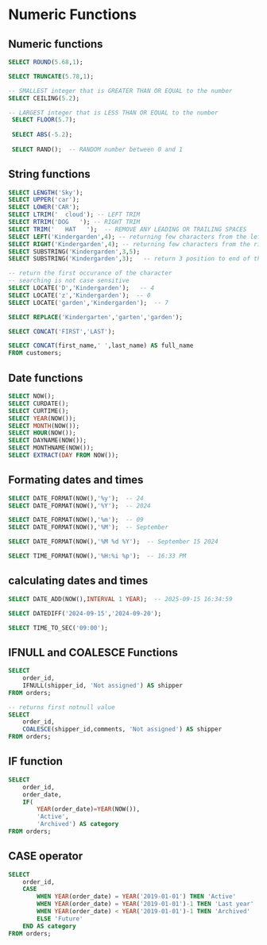 # Numeric Functions


## Numeric functions                              
```sql
SELECT ROUND(5.68,1);

SELECT TRUNCATE(5.78,1);

-- SMALLEST integer that is GREATER THAN OR EQUAL to the number
SELECT CEILING(5.2);

-- LARGEST integer that is LESS THAN OR EQUAL to the number
 SELECT FLOOR(5.7);
 
 SELECT ABS(-5.2);
 
 SELECT RAND();  -- RANDOM number between 0 and 1
 ```

## String functions    
```sql
SELECT LENGTH('Sky');
SELECT UPPER('car');
SELECT LOWER('CAR');
SELECT LTRIM('  cloud'); -- LEFT TRIM
SELECT RTRIM('DOG   '); -- RIGHT TRIM
SELECT TRIM('   HAT   ');  -- REMOVE ANY LEADING OR TRAILING SPACES
SELECT LEFT('Kindergarden',4); -- returning few characters from the left
SELECT RIGHT('Kindergarden',4); -- returning few characters from the right
SELECT SUBSTRING('Kindergarden',3,5); 
SELECT SUBSTRING('Kindergarden',3);   -- return 3 position to end of the string

-- return the first occurance of the character
-- searching is not case sensitive
SELECT LOCATE('D','Kindergarden');   -- 4
SELECT LOCATE('z','Kindergarden');  -- 0
SELECT LOCATE('garden','Kindergarden');  -- 7

SELECT REPLACE('Kindergarten','garten','garden'); 

SELECT CONCAT('FIRST','LAST');

SELECT CONCAT(first_name,' ',last_name) AS full_name
FROM customers;
```

## Date functions   
```sql
SELECT NOW();
SELECT CURDATE();
SELECT CURTIME();
SELECT YEAR(NOW());
SELECT MONTH(NOW());
SELECT HOUR(NOW());
SELECT DAYNAME(NOW());
SELECT MONTHNAME(NOW());
SELECT EXTRACT(DAY FROM NOW());
```

## Formating dates and times                           
```sql
SELECT DATE_FORMAT(NOW(),'%y');  -- 24
SELECT DATE_FORMAT(NOW(),'%Y');  -- 2024

SELECT DATE_FORMAT(NOW(),'%m');  -- 09
SELECT DATE_FORMAT(NOW(),'%M');  -- September

SELECT DATE_FORMAT(NOW(),'%M %d %Y');  -- September 15 2024

SELECT TIME_FORMAT(NOW(),'%H:%i %p');  -- 16:33 PM
```

## calculating dates and times                          
```sql
SELECT DATE_ADD(NOW(),INTERVAL 1 YEAR);  -- 2025-09-15 16:34:59

SELECT DATEDIFF('2024-09-15','2024-09-20');

SELECT TIME_TO_SEC('09:00');
```

## IFNULL and COALESCE Functions                       
```sql
SELECT 
	order_id,
    IFNULL(shipper_id, 'Not assigned') AS shipper
FROM orders;

-- returns first notnull value
SELECT 
	order_id,
    COALESCE(shipper_id,comments, 'Not assigned') AS shipper
FROM orders;
```

## IF function                                
```sql
SELECT
	order_id,
    order_date,
    IF(
		YEAR(order_date)=YEAR(NOW()),
        'Active',
        'Archived') AS category
FROM orders;
```

## CASE operator                              
```sql
SELECT 
	order_id,
    CASE
		WHEN YEAR(order_date) = YEAR('2019-01-01') THEN 'Active'
        WHEN YEAR(order_date) = YEAR('2019-01-01')-1 THEN 'Last year'
        WHEN YEAR(order_date) < YEAR('2019-01-01')-1 THEN 'Archived'
        ELSE 'Future'
	END AS category
FROM orders;
```